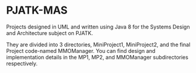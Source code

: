 # PJATK-MAS
Projects designed in UML and written using Java 8 for the Systems Design and Architecture subject on PJATK.

They are divided into 3 directories, MiniProject1, MiniProject2, and the final Project code-named MMOManager.
You can find design and implementation details in the MP1, MP2, and MMOManager subdirectories respectively.
